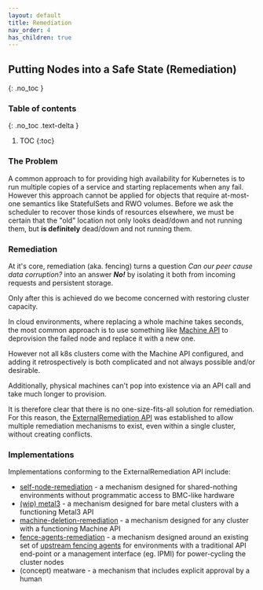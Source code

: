 ```yaml
---
layout: default
title: Remediation
nav_order: 4
has_children: true
---
```


## Putting Nodes into a Safe State (Remediation)

{: .no_toc }

### Table of contents

{: .no_toc .text-delta }

1. TOC
{:toc}

### The Problem

A common approach to for providing high availability for Kubernetes is to run
multiple copies of a service and starting replacements when any fail.  However
this approach cannot be applied for objects that require at-most-one semantics
like StatefulSets and RWO volumes.  Before we ask the scheduler to recover those
kinds of resources elsewhere, we must be certain that the "old" location not
only looks dead/down and not running them, but **is definitely** dead/down and not
running them.

### Remediation

At it's core, remediation (aka. fencing) turns a question _Can our peer cause
data corruption?_ into an answer _**No!**_ by isolating it both from incoming
requests and persistent storage.

Only after this is achieved do we become concerned with restoring cluster
capacity.

In cloud environments, where replacing a whole machine takes seconds, the most
common approach is to use something like 
[Machine API](https://github.com/kubernetes-sigs/cluster-api/blob/HEAD/docs/proposals/20181121-machine-api.md) 
to deprovision the failed node and replace it with a new one.

However not all k8s clusters come with the Machine API configured, and adding it
retrospectively is both complicated and not always possible and/or desirable.

Additionally, physical machines can't pop into existence via an API call and
take much longer to provision.

It is therefore clear that there is no one-size-fits-all solution for
remediation.  For this reason, the [ExternalRemediation API](https://github.com/kubernetes-sigs/cluster-api/blob/HEAD/docs/proposals/20191030-machine-health-checking.md)
was established to allow multiple remediation mechanisms to exist, even within a
single cluster, without creating conflicts.

### Implementations

Implementations conforming to the ExternalRemediation API include:

* [self-node-remediation](/remediation/self-node-remediation/self-node-remediation/) - a mechanism designed for shared-nothing environments without programmatic access to BMC-like hardware
* [(wip) metal3](https://github.com/metal3-io/cluster-api-provider-metal3/pull/157) - a mechanism designed for bare metal clusters with a functioning Metal3 API
* [machine-deletion-remediation](https://github.com/medik8s/machine-deletion-remediation) - a mechanism designed for any cluster with a functioning Machine API
* [fence-agents-remediation](https://github.com/medik8s/fence-agents-remediation) - a mechanism designed around an existing set of [upstream fencing agents](https://github.com/ClusterLabs/fence-agents) for environments with a traditional API end-point or a management interface (eg. IPMI) for power-cycling the cluster nodes
* (concept) meatware - a mechanism that includes explicit approval by a human
